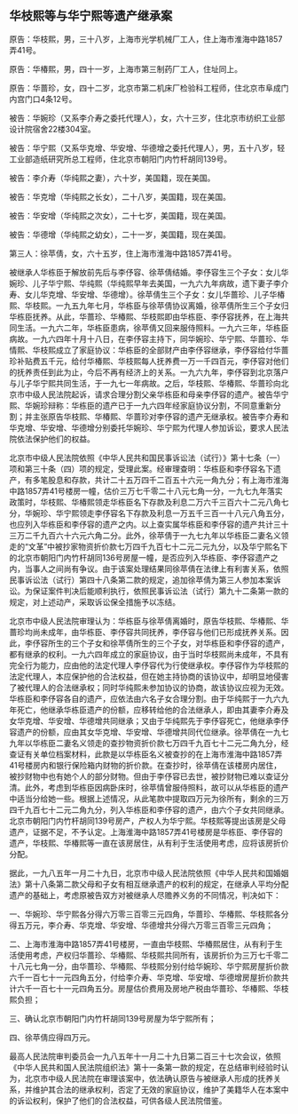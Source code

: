 ## 华枝熙等与华宁熙等遗产继承案

原告：华枝熙，男，三十八岁，上海市光学机械厂工人，住上海市淮海中路1857弄41号。

原告：华椿熙，男，四十一岁，上海市第三制药厂工人，住址同上。

原告：华蔷珍，女，四十二岁，北京市第二机床厂检验科工程师，住北京市阜成门内宫门口4条12号。

被告：华婉珍（又系李介寿之委托代理人），女，六十三岁，住北京市纺织工业部设计院宿舍22楼304室。

被告：华宁熙（又系华克增、华安增、华德增之委托代理人），男，五十八岁，轻工业部造纸研究所总工程师，住北京市朝阳门内竹杆胡同139号。

被告：李介寿（华纯熙之妻），六十岁，美国籍，现在美国。

被告：华克增（华纯熙之长女），二十八岁，美国籍，现在美国。

被告：华安增（华纯熙之次女），二十七岁，美国籍，现在美国。

被告：华德增（华纯熙之幼女），二十一岁，美国籍，现在美国。

第三人：徐苹倩，女，六十五岁，住上海市淮海中路1857弄41号。

被继承人华栋臣于解放前先后与李伃容、徐苹倩结婚。李伃容生三个子女：女儿华婉珍、儿子华宁熙、华纯熙（华纯熙早年去美国，一九六九年病故，遗下妻子李介寿、女儿华克增、华安增、华德增）。徐苹倩生三个子女：女儿华蔷珍、儿子华椿熙、华枝熙。一九五九年七月，华栋臣与徐苹倩协议离婚，徐苹倩所生三个子女归华栋臣抚养。从此，华蔷珍、华椿熙、华枝熙即由华栋臣、李伃容抚养，在上海共同生活。一九六二年，华栋臣患病，徐苹倩又回来服侍照料。一九六三年，华栋臣病故。一九六四年十月十八日，在李伃容主持下，同华婉珍、华宁熙、华蔷珍、华情熙、华枝熙成立了家庭协议：华栋臣的全部财产由李伃容继承，李伃容给付华蔷珍补贴费五千元，给付华椿熙、华枝熙每人抚养费一万一千四百元，李伃容对他们的抚养责任到此为止，今后不再有经济上的关系。一九六九年，李伃容到北京落户与儿子华宁熙共同生活，于一九七一年病故。之后，华枝熙、华椿熙、华蔷珍向北京市中级人民法院起诉，请求合理分割父亲华栋臣和母亲李伃容的遗产。被告华宁熙、华婉珍辩称：华栋臣的遗产已于一九六四年经家庭协议分割，不同意重新分割；并主张原告华枝熙、华椿熙、华蔷珍对李伃容的遗产无继承权。被告李介寿和华克增、华安增、华德增分别委托华婉珍、华宁熙为代理人参加诉讼，要求人民法院依法保护他们的权益。

北京市中级人民法院依照《中华人民共和国民事诉讼法（试行）》第十七条（一）项和第三十条（四）项的规定，受理此案。经审理查明：华栋臣和李伃容名下遗产，有多笔股息和存款，共计二十五万四千二百五十六元一角九分；有上海市淮海中路1857弄41号楼房一幢，估价三万七千零二十八元七角一分，一九七九年落实政策时，华枝熙、华椿熙领走华栋臣名下存款及利息二万六千三百六十二元八角七分，华婉珍、华宁熙领走李伃容名下存款及利息一万五千三百一十八元八角五分，也应列入华栋臣和李伃容的遗产之内。以上查实属华栋臣和李伃容的遗产共计三十三万二千九百六十六元六角二分。此外，徐苹倩于一九七九年以华栋臣二妻名义领走的“文革”中被抄家物资折价款七万四千九百七十二元二元九分，以及华宁熙名下的北京市朝阳门内竹杆胡同136号房屋一幢，是否应列入华栋臣、李伃容遗产之内，当事人之间尚有争议。由于该案处理结果同徐苹倩在法律上有利害关系，依照民事诉讼法（试行）第四十八条第二款的规定，追加徐苹倩为第三人参加本案诉讼。为保证案件判决后能顺利执行，依照民事诉讼法（试行）第九十二条第一款的规定，对上述动产，采取诉讼保全措施予以冻结。

北京市中级人民法院审理认为：华栋臣与徐苹倩离婚时，原告华枝熙、华椿熙、华蔷珍均尚未成年，由华栋臣、李伃容共同抚养，李伃容与他们已形成抚养关系。因此，李伃容所生的三个子女和徐苹倩所生的三个子女，对华栋臣和李伃容的遗产，都有继承的权利。一九六四年成立的家庭协议，由于当时华枝熙尚未成年，不具有完全行为能力，应由他的法定代理人李伃容代为行使继承权。李伃容作为华枝熙的法定代理人，本应保护他的合法权益，但在她主持协商的该协议中，却明显地侵害了被代理人的合法继承权；同时华纯熙未参加协议的协商，故该协议应视为无效。华栋臣和李伃容各自的遗产，应依法由六名子女合理分割。由于华纯熙于一九六九年死亡，他继承华栋臣遗产的份额，应移转给他的合法继承人，即由其妻李介寿及女华克增、华安增、华德增共同继承；又由于华纯熙先于李伃容死亡，他继承李伃容遗产的份额，应由其女华克增、华安增、华德增共同代位继承。徐苹倩在一九七九年以华栋臣二妻名义领走的查抄物资折价款七万四千九百七十二元二角九分，经查证有关单位档案材料，此款是以华栋臣名义被查抄的在上海市淮海中路1857弄41号楼房内和银行保险箱内财物的折价款。在查抄时，徐苹倩在该楼房内居住，被抄财物中也有她个人的部分财物。但由于李伃容已去世，被抄财物已难以查证分清。此外，考虑到华栋臣因病卧床时，徐苹情曾服侍照料，故可以从华栋臣的遗产中适当分给她一些。根据上述情况，从此笔款中提取四万元为徐所有，剩余的三万四千九百七十二元二角九分，列入华栋臣和李伃容的遗产，由六个子女共同继承。北京市朝阳门内竹杆胡同139号房产，产权人为华宁熙。华枝熙等提出该房是父母遗产，证据不足，不予认定。上海淮海中路1857弄41号楼房是华栋臣、李伃容的遗产，华枝熙、华椿熙等一直在该房居住，从有利于生活使用考虑，应将该房折价分配。

据此，一九八五年一月二十九日，北京市中级人民法院依照《中华人民共和国婚姻法》第十八条第二款父母和子女有相互继承遗产的权利的规定，在继承人平均分配遗产的基础上，考虑原被告双方对被继承人尽赡养义务的不同情况，判决如下：

一、华婉珍、华宁熙各分得六万零三百零三元四角，华蔷珍、华椿熙、华枝熙各分得五万元，李介寿、华克增、华安增、华德增共分得六万零三百零三元四角；

二、上海市淮海中路1857弄41号楼房，一直由华枝熙、华椿熙居住，从有利于生活使用考虑，产权归华蔷珍、华椿熙、华枝熙共同所有，该房折价为三万七千零二十八元七角一分，由华蔷珍、华椿熙、华枝熙分别付给华婉珍、华宁熙房屋折价款六千一百七十一元四角五分，付给李介寿、华克增、华安增、华德增房屋折价款共计六千一百七十一元四角五分。房屋估价费用及房地产税由华蔷珍、华椿熙、华枝熙负担；

三、确认北京市朝阳门内竹杆胡同139号房屋为华宁熙所有；

四、徐苹倩应得四万元。

最高人民法院审判委员会一九八五年十一月二十九日第二百三十七次会议，依照《中华人民共和国人民法院组织法》第十一条第一款的规定，在总结审判经验时认为，北京市中级人民法院在审理该案中，依法确认原告与被继承人形成的抚养关系，并维护其合法的继承权利，否定了无效的家庭协议，维护了美籍华人在本案中的诉讼权利，保护了他们的合法权益，可供各级人民法院借鉴。

